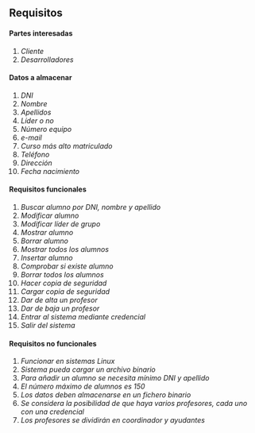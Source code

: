 ## Requisitos
#### Partes interesadas
1. *Cliente*
2. *Desarrolladores*
#### Datos a almacenar
1. *DNI*
2. *Nombre*
3. *Apellidos*
4. *Líder o no*
5. *Número equipo*
6. *e-mail*
7. *Curso más alto matriculado*
8. *Teléfono*
9. *Dirección*
10. *Fecha nacimiento*
#### Requisitos funcionales
1. *Buscar alumno por DNI, nombre y apellido*
2. *Modificar alumno*
3. *Modificar líder de grupo*
4. *Mostrar alumno*
5. *Borrar alumno*
6. *Mostrar todos los alumnos*
7. *Insertar alumno*
8. *Comprobar si existe alumno*
9. *Borrar todos los alumnos*
10. *Hacer copia de seguridad*
11. *Cargar copia de seguridad*
12. *Dar de alta un profesor*
13. *Dar de baja un profesor*
14. *Entrar al sistema mediante credencial*
15. *Salir del sistema*

#### Requisitos no funcionales
1. *Funcionar en sistemas Linux*
2. *Sistema pueda cargar un archivo binario*
3. *Para añadir un alumno se necesita mínimo DNI y apellido*
4. *El número máximo de alumnos es 150*
5. *Los datos deben almacenarse en un fichero binario*
6. *Se considera la posibilidad de que haya varios profesores, cada uno con una credencial*
7. *Los profesores se dividirán en coordinador y ayudantes*
